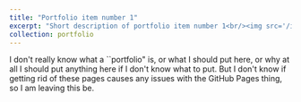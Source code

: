 ```yaml
---
title: "Portfolio item number 1"
excerpt: "Short description of portfolio item number 1<br/><img src='/images/500x300.png'>"
collection: portfolio
---
```


I don't really know what a ``portfolio" is, or what I should put here, or why at all I should put anything here if I don't know what to put. But I don't know if getting rid of these pages causes any issues with the GitHub Pages thing, so I am leaving this be. 

